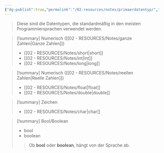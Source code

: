 ```yaml
---
{"dg-publish":true,"permalink":"/02-resources/notes/primaerdatentyp/","tags":["code"],"noteIcon":"","updated":"2025-08-26T16:35:06.763+02:00"}
---
```


>Diese sind die Datentypen, die standardmäßig in den meisten Programmiersprachen verwendet werden.

>[!summary] Numerisch ([[02 - RESOURCES/Notes/ganze Zahlen\|Ganze Zahlen]])
>- [[02 - RESOURCES/Notes/short\|short]]
>- [[02 - RESOURCES/Notes/int\|int]]
>- [[02 - RESOURCES/Notes/long\|long]]

>[!summary] Numerisch ([[02 - RESOURCES/Notes/reellen Zahlen\|Reelle Zahlen]])
>- [[02 - RESOURCES/Notes/float\|float]]
>- [[02 - RESOURCES/Notes/double\|double]]

>[!summary] Zeichen
>- [[02 - RESOURCES/Notes/char\|char]]

>[!summary] Bool/Boolean
>- bool
>- boolean
>> Ob **bool** oder **boolean**, hängt von der Sprache ab.
